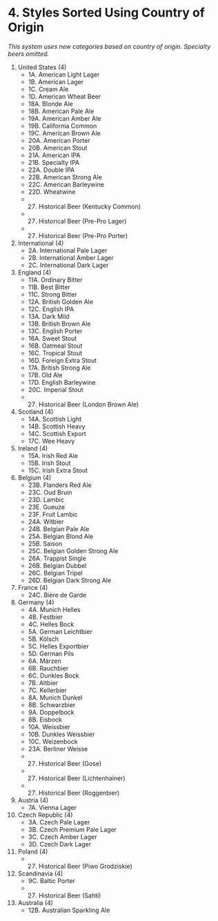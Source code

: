 # 4. Styles Sorted Using Country of Origin

_This system uses new categories based on country of origin. Specialty beers omitted._

1. United States (4)
    - 1A. American Light Lager
    - 1B. American Lager
    - 1C. Cream Ale
    - 1D. American Wheat Beer
    - 18A. Blonde Ale
    - 18B. American Pale Ale
    - 19A. American Amber Ale
    - 19B. California Common
    - 19C. American Brown Ale
    - 20A. American Porter
    - 20B. American Stout
    - 21A. American IPA
    - 21B. Specialty IPA
    - 22A. Double IPA
    - 22B. American Strong Ale
    - 22C. American Barleywine
    - 22D. Wheatwine
    - 27. Historical Beer (Kentucky Common)
    - 27. Historical Beer (Pre-Pro Lager)
    - 27. Historical Beer (Pre-Pro Porter)
1. International (4)
    - 2A. International Pale Lager
    - 2B. International Amber Lager
    - 2C. International Dark Lager
1. England (4)
    - 11A. Ordinary Bitter
    - 11B. Best Bitter
    - 11C. Strong Bitter
    - 12A. British Golden Ale
    - 12C. English IPA
    - 13A. Dark Mild
    - 13B. British Brown Ale
    - 13C. English Porter
    - 16A. Sweet Stout
    - 16B. Oatmeal Stout
    - 16C. Tropical Stout
    - 16D. Foreign Extra Stout
    - 17A. British Strong Ale
    - 17B. Old Ale
    - 17D. English Barleywine
    - 20C. Imperial Stout
    - 27. Historical Beer (London Brown Ale)
1. Scotland (4)
    - 14A. Scottish Light
    - 14B. Scottish Heavy
    - 14C. Scottish Export
    - 17C. Wee Heavy
1. Ireland (4)
    - 15A. Irish Red Ale
    - 15B. Irish Stout
    - 15C. Irish Extra Stout
1. Belgium (4)
    - 23B. Flanders Red Ale
    - 23C. Oud Bruin
    - 23D. Lambic
    - 23E. Gueuze
    - 23F. Fruit Lambic
    - 24A. Witbier
    - 24B. Belgian Pale Ale
    - 25A. Belgian Blond Ale
    - 25B. Saison
    - 25C. Belgian Golden Strong Ale
    - 26A. Trappist Single
    - 26B. Belgian Dubbel
    - 26C. Belgian Tripel
    - 26D. Belgian Dark Strong Ale
1. France (4)
    - 24C. Bière de Garde
1. Germany (4)
    - 4A. Munich Helles
    - 4B. Festbier
    - 4C. Helles Bock
    - 5A. German Leichtbier
    - 5B. Kölsch
    - 5C. Helles Exportbier
    - 5D. German Pils
    - 6A. Märzen
    - 6B. Rauchbier
    - 6C. Dunkles Bock
    - 7B. Altbier
    - 7C. Kellerbier
    - 8A. Munich Dunkel
    - 8B. Schwarzbier
    - 9A. Doppelbock
    - 8B. Eisbock
    - 10A. Weissbier
    - 10B. Dunkles Weissbier
    - 10C. Weizenbock
    - 23A. Berliner Weisse
    - 27. Historical Beer (Gose)
    - 27. Historical Beer (Lichtenhainer)
    - 27. Historical Beer (Roggenbier)
1. Austria (4)
    - 7A. Vienna Lager
1. Czech Republic (4)
    - 3A. Czech Pale Lager
    - 3B. Czech Premium Pale Lager
    - 3C. Czech Amber Lager
    - 3D. Czech Dark Lager
1. Poland (4)
    - 27. Historical Beer (Piwo Grodziskie)
1. Scandinavia (4)
    - 9C. Baltic Porter
    - 27. Historical Beer (Sahti)
1. Australia (4)
    - 12B. Australian Sparkling Ale
